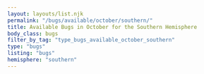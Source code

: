 ```yaml
---
layout: layouts/list.njk
permalink: "/bugs/available/october/southern/"
title: Available Bugs in October for the Southern Hemisphere
body_class: bugs
filter_by_tag: "type_bugs_available_october_southern"
type: "bugs"
listing: "bugs"
hemisphere: "southern"
---
```

